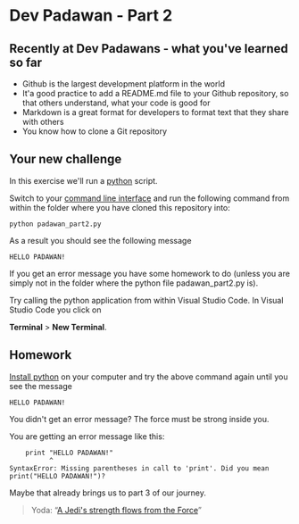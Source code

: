 # Dev Padawan - Part 2

## Recently at Dev Padawans - what you've learned so far

- Github is the largest development platform in the world
- It'a good practice to add a README.md file to your Github repository, so that others understand, what your code is good for
- Markdown is a great format for developers to format text that they share with others
- You know how to clone a Git repository

## Your new challenge

In this exercise we'll run a [python](https://www.python.org/) script.

Switch to your [command line interface](https://en.wikipedia.org/wiki/Command-line_interface) and run the following command from within the folder where you have cloned this repository into:

```
python padawan_part2.py
```

As a result you should see the following message

```
HELLO PADAWAN!
```

If you get an error message you have some homework to do (unless you are simply not in the folder where the python file padawan_part2.py is).

Try calling the python application from within Visual Studio Code. In Visual Studio Code you click on

**Terminal** > **New Terminal**.

## Homework

[Install python](https://www.python.org/downloads/) on your computer and try the above command again until you see the message

```
HELLO PADAWAN!
```

You didn't get an error message? The force must be strong inside you.

You are getting an error message like this:
```
    print "HELLO PADAWAN!"
          ^
SyntaxError: Missing parentheses in call to 'print'. Did you mean print("HELLO PADAWAN!")?
```

Maybe that already brings us to part 3 of our journey.

> Yoda: “[A Jedi's strength flows from the Force](https://www.youtube.com/watch?v=gONQCIevSN0)”
